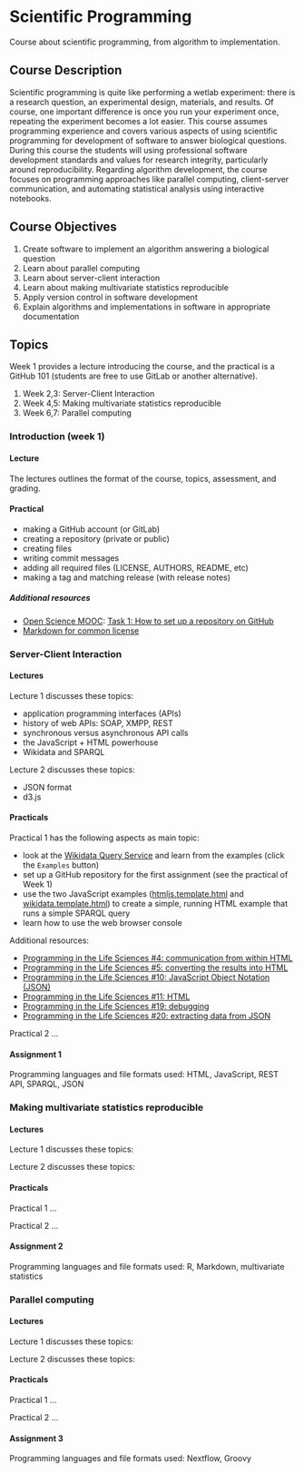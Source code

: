 # Scientific Programming
Course about scientific programming, from algorithm to implementation.

## Course Description

Scientific programming is quite like performing a wetlab experiment: there is a
research question, an experimental design, materials, and results. Of course,
one important difference is once you run your experiment once, repeating the
experiment becomes a lot easier. This course assumes programming experience
and covers various aspects of using scientific programming for development
of software to answer biological questions. During this course the students will
using professional software development standards and values for research
integrity, particularly around reproducibility. Regarding algorithm development,
the course focuses on programming approaches like parallel computing,
client-server communication, and automating statistical analysis using
interactive notebooks.


## Course Objectives

1. Create software to implement an algorithm answering a biological question
2. Learn about parallel computing
3. Learn about server-client interaction
4. Learn about making multivariate statistics reproducible
5. Apply version control in software development
6. Explain algorithms and implementations in software in appropriate
   documentation

## Topics

Week 1 provides a lecture introducing the course, and the practical
is a GitHub 101 (students are free to use GitLab or another alternative).

1. Week 2,3: Server-Client Interaction
2. Week 4,5: Making multivariate statistics reproducible
3. Week 6,7: Parallel computing

### Introduction (week 1)

#### Lecture

The lectures outlines the format of the course, topics, assessment,
and grading.

#### Practical

* making a GitHub account (or GitLab)
* creating a repository (private or public)
* creating files
* writing commit messages
* adding all required files (LICENSE, AUTHORS, README, etc)
* making a tag and matching release (with release notes)

##### Additional resources

* [Open Science MOOC](https://opensciencemooc.eu/): [Task 1: How to set up a repository on GitHub](https://github.com/OpenScienceMOOC/Module-5-Open-Research-Software-and-Open-Source/blob/master/content_development/Task_1.md)
* [Markdown for common license](https://github.com/IQAndreas/markdown-licenses)

### Server-Client Interaction

#### Lectures

Lecture 1 discusses these topics:

* application programming interfaces (APIs)
* history of web APIs: SOAP, XMPP, REST
* synchronous versus asynchronous API calls
* the JavaScript + HTML powerhouse
* Wikidata and SPARQL

Lecture 2 discusses these topics:

* JSON format
* d3.js

#### Practicals

Practical 1 has the following aspects as main topic:

* look at the [Wikidata Query Service](https://query.wikidata.org/) and learn from the examples (click the `Examples` button)
* set up a GitHub repository for the first assignment (see the practical of Week 1)
* use the two JavaScript examples ([htmljs.template.html](htmljs.template.html) and [wikidata.template.html](wikidata.template.html)) to create a simple, running HTML example that runs a simple SPARQL query
* learn how to use the web browser console

Additional resources:

* [Programming in the Life Sciences #4: communication from within HTML](https://chem-bla-ics.blogspot.com/2013/10/programming-in-life-sciences-4.html)
* [Programming in the Life Sciences #5: converting the results into HTML](https://chem-bla-ics.blogspot.com/2013/10/programming-in-life-sciences-5.html)
* [Programming in the Life Sciences #10: JavaScript Object Notation (JSON)](https://chem-bla-ics.blogspot.com/2013/10/programming-in-life-sciences-10.html)
* [Programming in the Life Sciences #11: HTML](https://chem-bla-ics.blogspot.com/2013/10/programming-in-life-sciences-11-html.html)
* [Programming in the Life Sciences #19: debugging](https://chem-bla-ics.blogspot.com/2014/11/programming-in-life-sciences-19.html)
* [Programming in the Life Sciences #20: extracting data from JSON](https://chem-bla-ics.blogspot.com/2014/11/programming-in-life-sciences-20.html)

Practical 2 ...

#### Assignment 1

Programming languages and file formats used: HTML, JavaScript, REST API, SPARQL, JSON

### Making multivariate statistics reproducible

#### Lectures

Lecture 1 discusses these topics:

Lecture 2 discusses these topics:

#### Practicals

Practical 1 ...

Practical 2 ...

#### Assignment 2

Programming languages and file formats used: R, Markdown, multivariate statistics

### Parallel computing

#### Lectures

Lecture 1 discusses these topics:

Lecture 2 discusses these topics:

#### Practicals

Practical 1 ...

Practical 2 ...

#### Assignment 3

Programming languages and file formats used: Nextflow, Groovy
